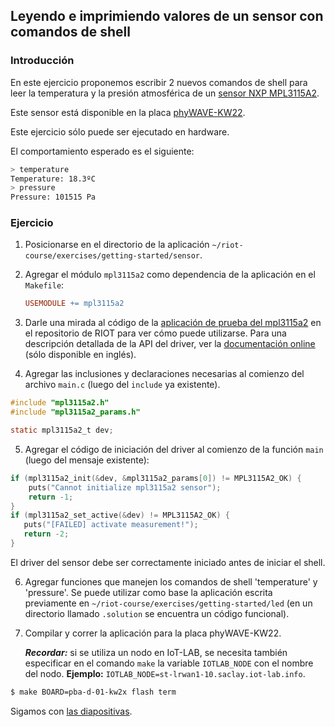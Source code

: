 ## Leyendo e imprimiendo valores de un sensor con comandos de shell

### Introducción

En este ejercicio proponemos escribir 2 nuevos comandos de shell para leer la
temperatura y la presión atmosférica de un
[sensor NXP MPL3115A2](https://www.nxp.com/products/sensors/pressure-sensors/barometric-pressure-15-to-115-kpa/20-to-110-kpa-absolute-digital-pressure-sensor:MPL3115A2).

Este sensor está disponible en la placa
[phyWAVE-KW22](http://doc.riot-os.org/group__boards__pba-d-01-kw2x.html).

Este ejercicio sólo puede ser ejecutado en hardware.

El comportamiento esperado es el siguiente:
```sh
> temperature
Temperature: 18.3ºC
> pressure
Pressure: 101515 Pa
```

### Ejercicio

1. Posicionarse en el directorio de la aplicación
   `~/riot-course/exercises/getting-started/sensor`.

2. Agregar el módulo `mpl3115a2` como dependencia de la aplicación en el
   `Makefile`:
   ```mk
   USEMODULE += mpl3115a2
   ```

3. Darle una mirada al código de la
   [aplicación de prueba del mpl3115a2](https://github.com/RIOT-OS/RIOT/blob/master/tests/driver_mpl3115a2/main.c) en el repositorio de RIOT para ver cómo puede utilizarse.
   Para una descripción detallada de la API del driver, ver la
   [documentación online](http://doc.riot-os.org/group__drivers__mpl3115a2.html)
   (sólo disponible en inglés).

4. Agregar las inclusiones y declaraciones necesarias al comienzo del archivo
   `main.c` (luego del `include` ya existente).
```c
#include "mpl3115a2.h"
#include "mpl3115a2_params.h"

static mpl3115a2_t dev;
```

5. Agregar el código de iniciación del driver al comienzo de la función `main`
   (luego del mensaje existente):
```c
if (mpl3115a2_init(&dev, &mpl3115a2_params[0]) != MPL3115A2_OK) {
    puts("Cannot initialize mpl3115a2 sensor");
    return -1;
}
if (mpl3115a2_set_active(&dev) != MPL3115A2_OK) {
   puts("[FAILED] activate measurement!");
   return -2;
}
```

El driver del sensor debe ser correctamente iniciado antes de iniciar el shell.

6. Agregar funciones que manejen los comandos de shell 'temperature' y
   'pressure'. Se puede utilizar como base la aplicación escrita previamente
   en `~/riot-course/exercises/getting-started/led` (en un directorio llamado
   `.solution` se encuentra un código funcional).

7. Compilar y correr la aplicación para la placa phyWAVE-KW22.

   _**Recordar:**_ si se utiliza un nodo en IoT-LAB, se necesita también
   especificar en el comando `make` la variable `IOTLAB_NODE` con el nombre del
   nodo.
   __Ejemplo:__ `IOTLAB_NODE=st-lrwan1-10.saclay.iot-lab.info`.

```sh
$ make BOARD=pba-d-01-kw2x flash term
```

Sigamos con
[las diapositivas](https://riot-course.lanzieri.dev/slides/02-getting-started/ES/#18).
